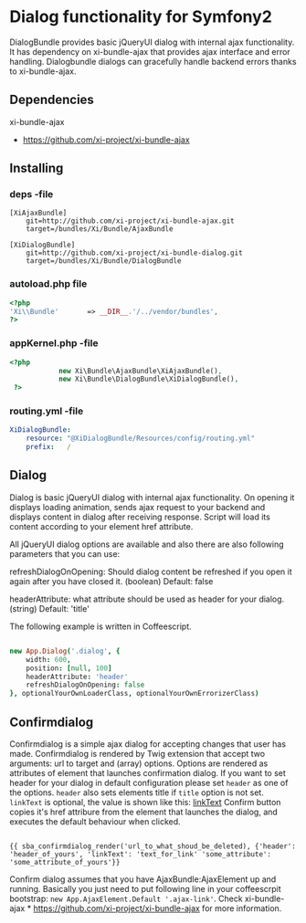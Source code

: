 # Dialog functionality for Symfony2

DialogBundle provides basic jQueryUI dialog with internal ajax functionality. It has dependency on xi-bundle-ajax that
provides ajax interface and error handling. Dialogbundle dialogs can gracefully handle backend errors thanks to xi-bundle-ajax.




## Dependencies

xi-bundle-ajax
* https://github.com/xi-project/xi-bundle-ajax

## Installing

### deps -file
```
[XiAjaxBundle]
    git=http://github.com/xi-project/xi-bundle-ajax.git
    target=/bundles/Xi/Bundle/AjaxBundle

[XiDialogBundle]
    git=http://github.com/xi-project/xi-bundle-dialog.git
    target=/bundles/Xi/Bundle/DialogBundle
```

### autoload.php file
```php
<?php
'Xi\\Bundle'       => __DIR__.'/../vendor/bundles',
?>
```
### appKernel.php -file
```php
<?php
            new Xi\Bundle\AjaxBundle\XiAjaxBundle(),
            new Xi\Bundle\DialogBundle\XiDialogBundle(),
 ?>
```   
### routing.yml -file
```yml
XiDialogBundle:
    resource: "@XiDialogBundle/Resources/config/routing.yml"
    prefix:   /
``` 

## Dialog

Dialog is basic jQueryUI dialog with internal ajax functionality. On opening it displays loading animation, sends ajax request to your backend
and displays content in dialog after receiving response. Script will load its content according to your element href attribute.

All jQueryUI dialog options are available and also there are also following parameters that you can use:

refreshDialogOnOpening:
    Should dialog content be refreshed if you open it again after you have closed it. (boolean) Default: false

headerAttribute:
    what attribute should be used as header for your dialog. (string) Default: 'title'


The following example is written in Coffeescript.

```coffeescript

new App.Dialog('.dialog', {
    width: 600, 
    position: [null, 100]
    headerAttribute: 'header'
    refreshDialogOnOpening: false
}, optionalYourOwnLoaderClass, optionalYourOwnErrorizerClass)

```

## Confirmdialog

Confirmdialog is a simple ajax dialog for accepting changes that user has made.
Confirmdialog is rendered by Twig extension that accept two arguments: url to target and (array) options.
Options are rendered as attributes of element that launches confirmation dialog.
If you want to set header for your dialog in default configuration please set `header` as one of the options.
`header` also sets elements title if `title` option is not set.
`linkText` is optional, the value is shown like this: <a href="#">linkText</a>
Confirm button copies it's href attribure from the element that launches the dialog, and executes the default behaviour when clicked.

```twig

{{ sba_confirmdialog_render('url_to_what_shoud_be_deleted), {'header': 'header_of_yours', 'linkText': 'text_for_link' 'some_attribute': 'some_attribute_of_yours'}}

```

Confirm dialog assumes that you have AjaxBundle:AjaxElement up and running. Basically you just need to put following line
in your coffeescrpit bootstrap: `new App.AjaxElement.Default '.ajax-link'`. 
Check xi-bundle-ajax * https://github.com/xi-project/xi-bundle-ajax for more information.
